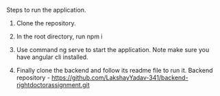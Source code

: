 Steps to run the application.
1. Clone the repository.
2. In the root directory, run npm i
3. Use command ng serve to start the application. 
Note make sure you have angular cli installed.

4. Finally clone the backend and follow its readme file to run it.
Backend repository - https://github.com/LakshayYadav-341/backend-rightdoctorassignment.git